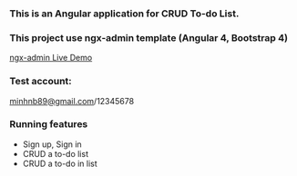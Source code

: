 ### This is an Angular application for CRUD To-do List.

### This project use ngx-admin template (Angular 4, Bootstrap 4)

<a target="_blank" href="http://akveo.com/ngx-admin/">ngx-admin Live Demo</a>

### Test account:

minhnb89@gmail.com/12345678

### Running features
- Sign up, Sign in
- CRUD a to-do list
- CRUD a to-do in list
